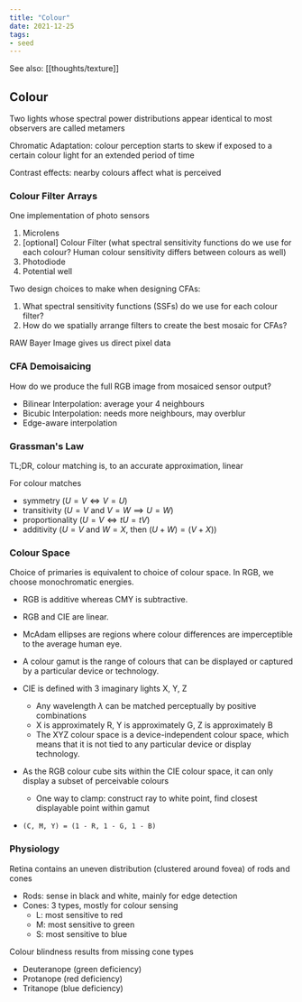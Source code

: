 ```yaml
---
title: "Colour"
date: 2021-12-25
tags:
- seed
---
```


See also: [[thoughts/texture]]

## Colour
Two lights whose spectral power distributions appear identical to most observers are called metamers

Chromatic Adaptation: colour perception starts to skew if exposed to a certain colour light for an extended period of time

Contrast effects: nearby colours affect what is perceived

### Colour Filter Arrays
One implementation of photo sensors 
1. Microlens
2. [optional] Colour Filter (what spectral sensitivity functions do we use for each colour? Human colour sensitivity differs between colours as well)
3. Photodiode
4. Potential well

Two design choices to make when designing CFAs:
1. What spectral sensitivity functions (SSFs) do we use for each colour filter?
2. How do we spatially arrange filters to create the best mosaic for CFAs?

RAW Bayer Image gives us direct pixel data

### CFA Demoisaicing
How do we produce the full RGB image from mosaiced sensor output?

- Bilinear Interpolation: average your 4 neighbours
- Bicubic Interpolation: needs more neighbours, may overblur
- Edge-aware interpolation 

### Grassman's Law
TL;DR, colour matching is, to an accurate approximation, linear

For colour matches
- symmetry ($U = V \iff V = U$)
- transitivity ($U = V$ and $V = W \implies U = W$)
- proportionality ($U = V \iff tU = tV$)
- additivity ($U=V$ and $W=X$, then $(U+W)=(V+X)$)

### Colour Space
Choice of primaries is equivalent to choice of colour space. In RGB, we choose monochromatic energies.

- RGB is additive whereas CMY is subtractive.
- RGB and CIE are linear.
- McAdam ellipses are regions where colour differences are imperceptible to the average human eye.
- A colour gamut is the range of colours that can be displayed or captured by a particular device or technology.

- CIE is defined with 3 imaginary lights X, Y, Z
	- Any wavelength $\lambda$ can be matched perceptually by positive combinations
	- X is approximately R, Y is approximately G, Z is approximately B
	- The XYZ colour space is a device-independent colour space, which means that it is not tied to any particular device or display technology.
- As the RGB colour cube sits within the CIE colour space, it can only display a subset of perceivable colours
	- One way to clamp: construct ray to white point, find closest displayable point within gamut
- `(C, M, Y) = (1 - R, 1 - G, 1 - B)`

### Physiology 
Retina contains an uneven distribution (clustered around fovea) of rods and cones
- Rods: sense in black and white, mainly for edge detection
- Cones: 3 types, mostly for colour sensing
	- L: most sensitive to red
	- M: most sensitive to green
	- S: most sensitive to blue

Colour blindness results from missing cone types
- Deuteranope (green deficiency)
- Protanope (red deficiency)
- Tritanope (blue deficiency)

